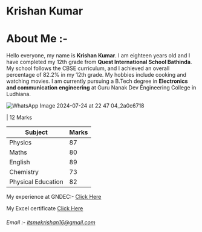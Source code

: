 # Krishan Kumar
# About Me :-
Hello everyone, my name is **Krishan Kumar**. I am eighteen years old and I have completed my 12th grade from **Quest International School Bathinda**. My school follows the CBSE curriculum, and I achieved an overall percentage of 82.2% in my 12th grade. My hobbies include cooking and watching movies. I am currently pursuing a B.Tech degree in **Electronics and communication engineering** at Guru Nanak Dev Engineering College in Ludhiana. 

![WhatsApp Image 2024-07-24 at 22 47 04_2a0c6718](https://github.com/user-attachments/assets/d266a6a2-9326-4884-8c66-1a11e3e6499a)

| 12 Marks

| Subject | Marks |
| ----- | --- |
| Physics | 87 |
| Maths | 80|
| English | 89 |
| Chemistry | 73 |
| Physical Education| 82 |

My experience at GNDEC:-
[Click Here](https://krishandeveloper2006.github.io/myexperience.github.io/)

My Excel certificate
[Click Here](https://krishandeveloper2006.github.io/excelcertificate.github.io/)

###### Email :- itsmekrishan16@gmail.com
